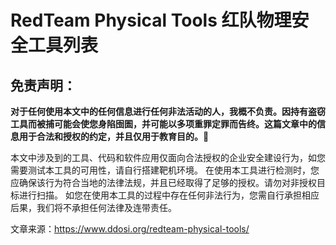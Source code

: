 # RedTeam Physical Tools 红队物理安全工具列表



## 免责声明：

**对于任何使用本文中的任何信息进行任何非法活动的人，我概不负责。因持有盗窃工具而被捕可能会使您身陷囹圄，并可能以多项重罪定罪而告终。这篇文章中的信息用于合法和授权的约定，并且仅用于教育目的。👮**

本文中涉及到的工具、代码和软件应用仅面向合法授权的企业安全建设行为，如您需要测试本工具的可用性，请自行搭建靶机环境。
在使用本工具进行检测时，您应确保该行为符合当地的法律法规，并且已经取得了足够的授权。请勿对非授权目标进行扫描。
如您在使用本工具的过程中存在任何非法行为，您需自行承担相应后果，我们将不承担任何法律及连带责任。



文章来源：https://www.ddosi.org/redteam-physical-tools/







